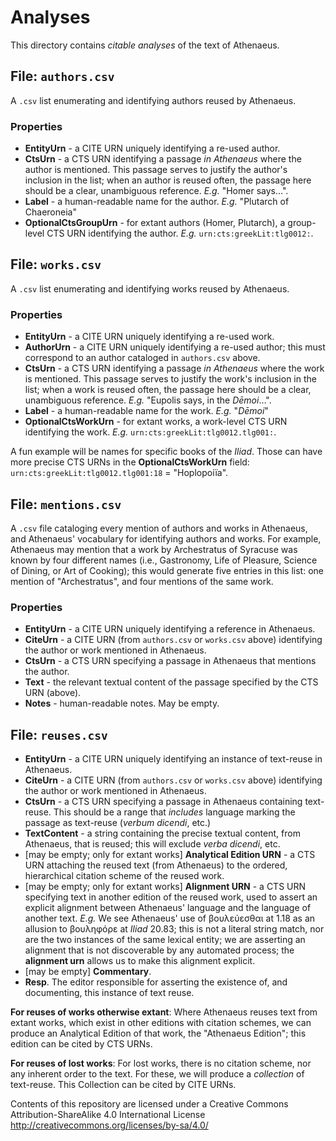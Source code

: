 # Analyses

This directory contains *citable analyses* of the text of Athenaeus.

## File: `authors.csv`

A `.csv` list enumerating and identifying authors reused by Athenaeus.

### Properties

- **EntityUrn** - a CITE URN uniquely identifying a re-used author.
- **CtsUrn** - a CTS URN identifying a passage *in Athenaeus* where the author is mentioned. This passage serves to justify the author's inclusion in the list; when an author is reused often, the passage here should be a clear, unambiguous reference. *E.g.* "Homer says…".
- **Label** - a human-readable name for the author. *E.g.* "Plutarch of Chaeroneia"
- **OptionalCtsGroupUrn** - for extant authors (Homer, Plutarch), a group-level CTS URN identifying the author. *E.g.* `urn:cts:greekLit:tlg0012:`.

## File: `works.csv`

A `.csv` list enumerating and identifying works reused by Athenaeus.

### Properties

- **EntityUrn** - a CITE URN uniquely identifying a re-used work.
- **AuthorUrn** - a CITE URN uniquely identifying a re-used author; this must correspond to an author cataloged in `authors.csv` above.
- **CtsUrn** - a CTS URN identifying a passage *in Athenaeus* where the work is mentioned. This passage serves to justify the work's inclusion in the list; when a work is reused often, the passage here should be a clear, unambiguous reference. *E.g.* "Eupolis says, in the *Dēmoi*…".
- **Label** - a human-readable name for the work. *E.g.* "*Dēmoi*"
- **OptionalCtsWorkUrn** - for extant works, a work-level CTS URN identifying the work. *E.g.* `urn:cts:greekLit:tlg0012.tlg001:`.

A fun example will be names for specific books of the *Iliad*. Those can have more precise CTS URNs in the **OptionalCtsWorkUrn** field: `urn:cts:greekLit:tlg0012.tlg001:18` = "Hoplopoiïa".

## File: `mentions.csv`

A `.csv` file cataloging every mention of authors and works in Athenaeus, and Athenaeus' vocabulary for identifying authors and works. For example, Athenaeus may mention that a work by Archestratus of Syracuse was known by four different names (i.e., Gastronomy, Life of Pleasure, Science of Dining, or Art of Cooking); this would generate five entries in this list: one mention of "Archestratus", and four mentions of the same work.

### Properties

- **EntityUrn** - a CITE URN uniquely identifying a reference in Athenaeus.
- **CiteUrn** - a CITE URN (from `authors.csv` or `works.csv` above) identifying the author or work mentioned in Athenaeus.
- **CtsUrn** - a CTS URN specifying a passage in Athenaeus that mentions the author.
- **Text** - the relevant textual content of the passage specified by the CTS URN (above).
- **Notes** - human-readable notes. May be empty.

## File: `reuses.csv`

- **EntityUrn** - a CITE URN uniquely identifying an instance of text-reuse in Athenaeus.
- **CiteUrn** - a CITE URN (from `authors.csv` or `works.csv` above) identifying the author or work mentioned in Athenaeus.
- **CtsUrn** - a CTS URN specifying a passage in Athenaeus containing text-reuse. This should be a range that *includes* language marking the passage as text-reuse (*verbum dicendi*, etc.)
- **TextContent** - a string containing the precise textual content, from Athenaeus, that is reused; this will exclude *verba dicendi*, etc.
- [may be empty; only for extant works] **Analytical Edition URN** - a CTS URN attaching the reused text (from Athenaeus) to the ordered, hierarchical citation scheme of the reused work.
- [may be empty; only for extant works] **Alignment URN** - a CTS URN specifying text in another edition of the reused work, used to assert an explicit alignment between Athenaeus' language and the language of another text. *E.g.* We see Athenaeus' use of βουλεύεσθαι at 1.18 as an allusion to βουληφόρε at *Iliad* 20.83; this is not a literal string match, nor are the two instances of the same lexical entity; we are asserting an alignment that is not discoverable by any automated process; the **alignment urn** allows us to make this alignment explicit.
- [may be empty] **Commentary**.
- **Resp**. The editor responsible for asserting the existence of, and documenting, this instance of text reuse.

**For reuses of works otherwise extant**: Where Athenaeus reuses text from extant works, which exist in other editions with citation schemes, we can produce an Analytical Edition of that work, the "Athenaeus Edition"; this edition can be cited by CTS URNs.

**For reuses of lost works**: For lost works, there is no citation scheme, nor any inherent order to the text. For these, we will produce a *collection* of text-reuse. This Collection can be cited by CITE URNs.


Contents of this repository are licensed under a Creative Commons Attribution-ShareAlike 4.0 International License http://creativecommons.org/licenses/by-sa/4.0/

